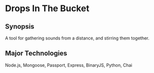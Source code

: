 # Drops In The Bucket
## Synopsis
A tool for gathering sounds from a distance, and stirring them together. 

## Major Technologies
Node.js, Mongoose, Passport, Express, BinaryJS, Python, Chai
